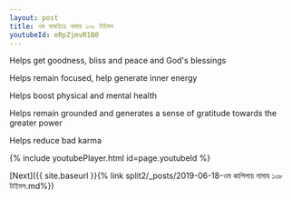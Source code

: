 ```yaml
---
layout: post
title: ওম দামাইত্রে নামায ১০৮ টাইমস
youtubeId: eRpZjmvR1B0
---
```

 
 
Helps get goodness, bliss and peace and God's blessings
 
Helps remain focused, help generate inner energy 
 
Helps boost physical and mental health 
 
Helps remain grounded and generates a sense of gratitude towards the greater power 
 
Helps reduce bad karma
 
 
 
 


{% include youtubePlayer.html id=page.youtubeId %}
 
[Next]({{ site.baseurl }}{% link  split2/_posts/2019-06-18-ওম কাপিলায় নামায ১০৮ টাইমস.md%})
 

